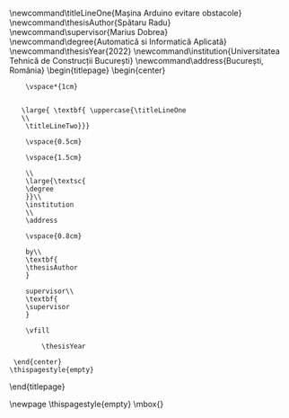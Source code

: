 \newcommand\titleLineOne{Mașina Arduino evitare obstacole}
\newcommand\thesisAuthor{Spătaru Radu}
\newcommand\supervisor{Marius Dobrea}
\newcommand\degree{Automatică si Informatică Aplicată}
\newcommand\thesisYear{2022}
\newcommand\institution{Universitatea Tehnică de Construcții București}
\newcommand\address{București, România}
\begin{titlepage}
    \begin{center}
    
        \vspace*{1cm}
        

       \large{ \textbf{ \uppercase{\titleLineOne 
       \\
        \titleLineTwo}}}
        
        \vspace{0.5cm}
        
        \vspace{1.5cm}
 
        \\
        \large{\textsc{
        \degree
        }}\\
        \institution
        \\
        \address
        
        \vspace{0.8cm}        
         
        by\\
        \textbf{
        \thesisAuthor
        }
        
        supervisor\\
        \textbf{
        \supervisor
        }
        
        \vfill
  
            \thesisYear

     \end{center}
    \thispagestyle{empty}
\end{titlepage} 

\newpage
\thispagestyle{empty}
\mbox{}
